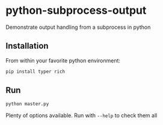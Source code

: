 # python-subprocess-output

Demonstrate output handling from a subprocess in python

## Installation

From within your favorite python environment:

```bash
pip install typer rich
```

## Run

```bash
python master.py
```

Plenty of options available. Run with `--help` to check them all
